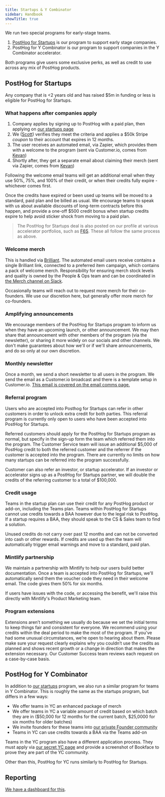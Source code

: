 ```yaml
---
title: Startups & Y Combinator
sidebar: Handbook
showTitle: true
---
```


We run two special programs for early-stage teams. 

1. [PostHog for Startups](/startups) is our program to support early stage companies.
2. PostHog for Y Combinator is our program to support companies in the Y Combinator accelerator.

Both programs give users some exclusive perks, as well as credit to use across any mix of PostHog products. 

## PostHog for Startups
Any company that is <2 years old and has raised $5m in funding or less is eligible for PostHog for Startups. 

### What happens after companies apply
1. Company applies by signing up to PostHog with a paid plan, then applying on [our startups page](/startups)
2. We ([Scott](community/profiles/32112)) verifies they meet the criteria and applies a $50k Stripe _coupon_ to their account that expires in 12 months.
3. The user receives an automated email, via Zapier, which provides them with a welcome to the program (sent via Customer.io, comes from [Kevan](https://posthog.com/community/profiles/32499))
4. Shortly after, they get a separate email about claiming their merch (sent via Zapier, comes from [Kevan](https://posthog.com/community/profiles/32499))

Following the welcome email teams will get an additional email when they use 50%, 75%, and 100% of their credit, or when their credits fully expire - whichever comes first.

Once the credits have expired or been used up teams will be moved to a standard, paid plan and be billed as usual. We encourage teams to speak with us about available discounts of long-term contracts before this happen, and provide a one-off $500 credit bonus when startup credits expire to help avoid sticker shock from moving to a paid plan. 

> The PostHog for Startups deal is also posted on our profile at various accelerator portfolios, such as [F6S](https://www.f6s.com/company-deals/posthog/50k-in-credits-extras-13984). These all follow the same process as above.

### Welcome merch
This is handled via [Brilliant](https://www.brilliantmade.com/). The automated email users receive contains a single Brilliant link, connected to a preferred item campaign, which contains a pack of welcome merch. Responsibility for ensuring merch stock levels and quality is owned by the People & Ops team and can be coordinated in [the Merch channel on Slack](https://posthog.slack.com/archives/C04DWKH7DM3). 

Occasionally teams will reach out to request more merch for their co-founders. We use our discretion here, but generally offer more merch for co-founders. 

### Amplifying announcements
We encourage members of the PostHog for Startups program to inform us when they have an upcoming launch, or other announcement. We may then share that announcement with other members of the program (via the newsletter), or sharing it more widely on our socials and other channels. We don't make guarantees about how we'll or if we'll share announcements, and do so only at our own discretion. 

### Monthly newsletter
Once a month, we send a short newsletter to all users in the program. We send the email as a Customer.io broadcast and there is a template setup in Customer.io. [This email is covered on the email comms page.](/handbook/words-and-pictures/email-comms)

### Referral program
Users who are accepted into Posthog for Startups can refer in other customers in order to unlock extra credit for both parties. This referral program is currently only open to users who have been accepted into PostHog for Startups.

Referred customers should apply for the PostHog for Startups program as normal, but specify in the sign-up form the team which referred them into the program. The Customer Service team will issue an additional $5,000 of PostHog credit to both the referred customer and the referrer if the customer is accepted into the program. There are currently no limits on how many startups can be referred into the program successfully. 

Customer can also refer an investor, or startup accelerator. If an investor or accelerator signs up as a PostHog for Startups partner, we will double the credits of the referring customer to a total of $100,000.

### Credit usage
Teams in the startup plan can use their credit for any PostHog product or add-on, including the Teams plan. Teams within PostHog for Startups cannot use credits towards a BAA however due to the legal risk to PostHog. If a startup requires a BAA, they should speak to the CS & Sales team to find a solution. 

Unused credits do not carry over past 12 months and can not be converted into cash or other rewards. If credits are used up then the team will automatically trigger email warnings and move to a standard, paid plan. 

### Mintlify partnership
We maintain a partnership with Mintlify to help our users build better documentation. Once a team is accepted into PostHog for Startups, we'll automatically send them the voucher code they need in their welcome email. The code gives them 50% for six months. 

If users have issues with the code, or accessing the benefit, we'll raise this directly with Mintlify's Product Marketing team. 

### Program extensions
Extensions aren’t something we usually do because we set the initial terms to keep things fair and consistent for everyone. We recommend using your credits within the deal period to make the most of the program. If you’ve had some unusual circumstances, we’re open to hearing about them. Please make sure your request clearly explains why you couldn’t use the credits as planned and shows recent growth or a change in direction that makes the extension necessary. Our Customer Success team reviews each request on a case-by-case basis.

## PostHog for Y Combinator 
In addition to [our startups](/startups) program, we also run a similar program for teams in Y Combinator. This is roughly the same as the startups program, but differs in a few ways: 

- We offer teams in YC an enhanced package of merch
- We offer teams in YC a variable amount of credit based on which batch they are in ($50,000 for 12 months for the current batch, $25,0000 for six months for older batches)
- We invite founders for these teams into [our private Founder community](https://posthog.slack.com/archives/C04J1TJ11UZ)
- Teams in YC can use credits towards a BAA via the Teams add-on

Teams in the YC program also have a different application process. They must apply via [our secret YC page](/yc-onboarding) and provide a screenshot of Bookface to prove they are part of the YC community. 

Other than this, PostHog for YC runs similarly to PostHog for Startups. 

## Reporting
[We have a dashboard for this](https://us.posthog.com/project/2/dashboard/188364).

